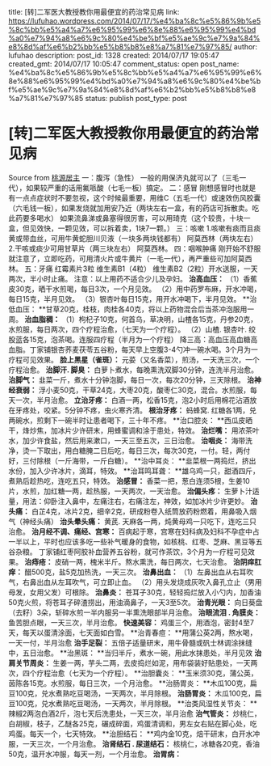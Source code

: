 title: [转]二军医大教授教你用最便宜的药治常见病
link: https://lufuhao.wordpress.com/2014/07/17/%e4%ba%8c%e5%86%9b%e5%8c%bb%e5%a4%a7%e6%95%99%e6%8e%88%e6%95%99%e4%bd%a0%e7%94%a8%e6%9c%80%e4%be%bf%e5%ae%9c%e7%9a%84%e8%8d%af%e6%b2%bb%e5%b8%b8%e8%a7%81%e7%97%85/
author: lufuhao
description: 
post_id: 1328
created: 2014/07/17 19:05:47
created_gmt: 2014/07/17 10:05:47
comment_status: open
post_name: %e4%ba%8c%e5%86%9b%e5%8c%bb%e5%a4%a7%e6%95%99%e6%8e%88%e6%95%99%e4%bd%a0%e7%94%a8%e6%9c%80%e4%be%bf%e5%ae%9c%e7%9a%84%e8%8d%af%e6%b2%bb%e5%b8%b8%e8%a7%81%e7%97%85
status: publish
post_type: post

# [转]二军医大教授教你用最便宜的药治常见病

Source from [桃源居主](http://wctbk.blog.163.com/blog/static/830655372014614101621335/) 一：腹泻（急性） 一般的用保济丸就可以了（三毛一代），如果较严重的话用氟哌酸（七毛一板）搞定。 二：感冒 刚想感冒时也就是有一点点症状时不要忽视，这个时候最重要，用维C（五毛一代）或速效伤风胶囊（六毛钱一板），如果发烧就加用安乃近（两块左右一盒，有的药店可拆散卖。吃此药要多喝水） 如果流鼻涕或鼻塞得很厉害，可以用琦克（这个较贵，十块一盒，但见效快，一颗见效，可以拆着卖，1块7一颗。） 三：咳嗽 1.咳嗽有痰而且痰黄或带血丝，可用牛黄蛇胆川贝液（一块多两块钱都有） 阿莫西林（两块左右） 2.干咳或痰少可用甘草片（两三块左右） 阿莫西林。 四：咽喉肿痛 刚开始不舒服就注意了，立即吃药，可用清火片或牛黄片（一毛一代），再严重些可加阿莫西林。 五：牙痛 红霉素片3粒 维生素B1（4粒） 维生素B2（2粒）开水送服，一天两次，半小时止痛。 注意：以上用药不适合少儿及孕妇。 **治高血压：** （1）香蕉皮30克，晒干水煎喝，每日3次，一个月见效。 （2）用中药罗布麻，开水冲喝，每日15克，半月见效。 （3）银杏叶每日15克，用开水冲喝下，半月见效。 **治低血压： **甘草20克，桂枝，肉桂各40克，将以上药物混合后当茶冲泡服用一周。 **治血脂稠：** （1）枸杞子10克，何首乌，草决明，山楂各15克，丹参20克，水煎服，每日两次，四个疗程治愈，（七天为一个疗程）。 （2）山楂. 银杏叶. 绞股蓝各15克，泡茶喝。连服四疗程（半月为一个疗程） 降三高：高血压高血糖高血脂。丁家铺银杏荞麦茯苓五谷粉，每天早上空腹3-4勺冲一碗水喝。3个月为一疗程可见效果。 **脸上黑星（雀斑）：** 元荽（又名香菜），煎汤，一天洗三次，一个疗程治愈。 **治脚汗. 脚臭：** 白萝卜煮水，每晚熏洗双脚30分钟，连洗半月治愈。 **治脚气：** 韭菜一斤，煮水十分钟泡脚，每日一次，每次20分钟，三天除根。 **治神经衰弱：** 浮小麦50克，干草24克，大枣20克，酸枣仁30克，混合。水煎服，每天一次，半月治愈。 **立治牙疼：** 白酒一两，松香15克，泡2小时后用棉花沾酒放在牙疼处，咬紧。5分钟不疼，虫火寒齐清。 **根治牙疼：** 蚂蜂窝. 红糖各1两，兑两碗水，煎剩下一碗半时让患者喝下，三十年不疼。 **治口腔炎： **西瓜皮晒干，烽炒焦，加冰片少许研末，用蜂蜜调和涂于患处，特效。 **治烂嘴：** 用浓茶叶水，加少许食盐，然后用来漱口，一天三至五次，三日治愈。 **治咽炎：** 海带洗净，烫一下取出，用白糖腌二日后吃，每日三次，每次30克，一付。轻，两付好，三付除根（一斤海带，一斤白糖）。 **治中耳炎： **韭菜根一两捣烂，挤出水份，加入少许冰片，滴耳，特效。 **治耳鸣耳聋： **雄乌鸡一只，甜酒四斤，煮熟后趁热吃，连吃五只，特效。 **治感冒：** 香菜一把，葱白连须5根，生姜10片，水煎，加红糖一两，趁热服，一天两次，一天治愈。 **治偏头疼：** 生萝卜汁适量，用法：仰卧注入鼻中，左痛注右，右痛注左，神效，如加冰片少许更妙。 **治头痛：** 白芷4克，冰片2克，细辛2克，研成粉卷入纸筒放药粉燃着，用鼻吸入烟气（神经头痛） **治头晕头痛：** 黄芪. 天麻各一两，炖黄母鸡一只吃下，连吃三只治愈。 **治月经不调、痛经、宫寒：** 百病起于寒，宫寒在妇科病及妇科不孕症中占一半以上，平时也应该多吃一些补气暖身的食物，如核桃、红枣、芝麻、黑豆等五谷杂粮。 丁家铺红枣阿胶补血营养五谷粉，就可作茶饮，3个月为一疗程可见效果。 **治痔疮：** 皮硝一两，槐米半斤。熬水熏洗，每日两次，七天治愈。 **治阴痒肛痒：** 醋500克，盐5克加热洗，一天三次。 **治鼻出血：** （1）左鼻出血从右耳吹气，右鼻出血从左耳吹气，可立即止血。 （2）用头发烧成灰吹入鼻孔立止（男用母发，女用父发）可根除。 **治鼻炎：** 苍耳子30克，轻轻捣烂放入小勺内，加香油50克火煎，将苍耳子碎渣捞出，用油滴鼻子，一天3至5次。 **治青光眼：** 向日葵盘（去籽）3朵，斩碎水煎一半内服另一半熏洗眼部半月治愈。 **治眼流泪 . 角膜炎：** 鱼苦胆点眼，一天三次，半月治愈。 **快速美容：** 鸡蛋三个，用酒泡，密封4至7天，每天以蛋清涂面，七天面如白雪。 **治青春痘： **用蒲公英2两，熬水喝，一天一付，半月治愈 **治手足裂：** 五倍子适量研末，用牛骨髓或矾士林调涂抹缝中，五日治愈。 **治黑斑： **当归半斤，煮水一碗，用此水抹患处，半月见效 **治肩关节周炎：** 生姜一两，芋头二两，去皮捣烂如泥，用布袋装好贴患处，一天两次，四个疗程治愈（七天为一个疗程）。 **治胆囊炎： **玉米须30克，蒲公英，茵陈各15克。水煎服，每日三次，一个月治愈。 **治肠胃炎： **木瓜100克，扁豆100克，兑水煮熟吃豆喝汤，一天两次，半月除根。 **治肠胃炎：** 木瓜100克，扁豆100克，兑水煮熟吃豆喝汤，一天两次，半月除根。 **治类风湿性关节炎： **辣椒2两泡白酒2斤，泡七天后洗患处，一天三次，半月治愈 **治气管炎：** 炒桃仁，白胡椒，枝子，乙醚各25克，碾成碎面，鸡蛋清调和，男左女右贴在脚心处，吃鸡蛋。每天一个，七天特效。 **治胆结石： **鸡内金10克，焙干研末，白开水冲服，一天三次，一个月治愈。 **治肾结石 . 尿道结石：** 核桃仁，冰糖各20克，香油50克，温开水冲服，每天一剂，一个月治愈。 **治胃病：**